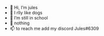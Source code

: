 - 👋 Hi, I’m jules
- 👀 I rlly like dogs  
- 🌱 I’m still in school
- 💞 nothing
- 📫 to reach me add my discord Jules#6309

<!---
GlichingScope/GlichingScope is a ✨ special ✨ repository because its `README.md` (this file) appears on your GitHub profile.
You can click the Preview link to take a look at your changes.
--->
